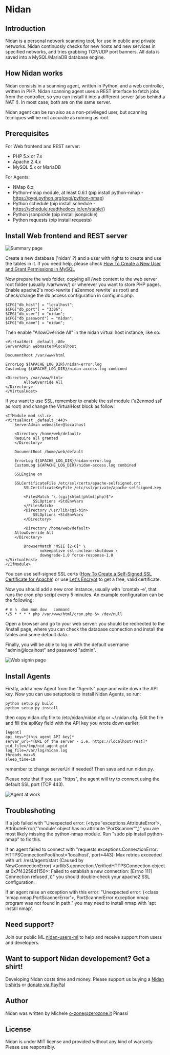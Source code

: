 Nidan
=====

Introduction
------------

Nidan is a personal network scanning tool, for use in public and private networks. Nidan continuosly checks for new hosts and new services in specified networks, and tries grabbing TCP/UDP port banners. All data is saved into a MySQL/MariaDB database engine.

How Nidan works
---------------

Nidan consists in a scanning agent, written in Python, and a web controller, written in PHP. Nidan scanning agent uses a REST interface to fetch jobs from the controller, so you can install it into a different server (also behind a NAT !). In most case, both are on the same server.

Nidan agent can be run also as a non-privileged user, but scanning tecniques will be not accurate as running as root.

## Prerequisites 

For Web frontend and REST server:
* PHP 5.x or 7.x
* Apache 2.4.x
* MySQL 5.x or MariaDB

For Agents:
* NMap 6.x
* Python-nmap module, at least 0.6.1 (pip install python-nmap - https://pypi.python.org/pypi/python-nmap)
* Python schedule (pip install schedule - https://schedule.readthedocs.io/en/stable/)
* Python jsonpickle (pip install jsonpickle)
* Python requests (pip install requests)

## Install Web frontend and REST server

![Summary page](assets/screenshot_4.jpg "Summary page")

Create a new database ('nidan' ?) and a user with rights to create and use the tables in it. If you need help, please check [How To Create a New User and Grant Permissions in MySQL](https://www.digitalocean.com/community/tutorials/how-to-create-a-new-user-and-grant-permissions-in-mysql)

Now prepare the web folder, copying all /web content to the web server root folder (usually /var/www/) or wherever you want to store PHP pages.
Enable apache2's mod-rewrite ('a2enmod rewrite' as root) and check/change the db access configuration in config.inc.php:

    $CFG["db_host"] = "localhost";
    $CFG["db_port"] = "3306";
    $CFG["db_user"] = "nidan";
    $CFG["db_password"] = "nidan";
    $CFG["db_name"] = "nidan";

Then enable "AllowOverride All" in the nidan virtual host instance, like so:

    <VirtualHost _default_:80>
	ServerAdmin webmaster@localhost

	DocumentRoot /var/www/html

	ErrorLog ${APACHE_LOG_DIR}/nidan-error.log
	CustomLog ${APACHE_LOG_DIR}/nidan-access.log combined

	<Directory /var/www/html>
    	    AllowOverride All
	</Directory>
    </VirtualHost>

If you want to use SSL, remember to enable the ssl module ('a2enmod ssl' as root) and change the VirtualHost block as follow:

    <IfModule mod_ssl.c>
	<VirtualHost _default_:443>
	    ServerAdmin webmaster@localhost

	    <Directory /home/web/default>
		Require all granted
	    </Directory>

	    DocumentRoot /home/web/default

	    ErrorLog ${APACHE_LOG_DIR}/nidan-error.log
	    CustomLog ${APACHE_LOG_DIR}/nidan-access.log combined

	    SSLEngine on

	    SSLCertificateFile /etc/ssl/certs/apache-selfsigned.crt
            SSLCertificateKeyFile /etc/ssl/private/apache-selfsigned.key

            <FilesMatch "\.(cgi|shtml|phtml|php)$">
                SSLOptions +StdEnvVars
            </FilesMatch>
            <Directory /usr/lib/cgi-bin>
                SSLOptions +StdEnvVars
            </Directory>

            <Directory /home/web/default>
		AllowOverride All
	    </Directory>

            BrowserMatch "MSIE [2-6]" \
                   nokeepalive ssl-unclean-shutdown \
                   downgrade-1.0 force-response-1.0
	</VirtualHost>
    </IfModule>

You can use self-signed SSL certs ([How To Create a Self-Signed SSL Certificate for Apache](https://www.digitalocean.com/community/tutorials/how-to-create-a-self-signed-ssl-certificate-for-apache-in-ubuntu-16-04)) 
or use [Let's Encrypt](https://letsencrypt.org/) to get a free, valid certificate.

Now you should add a new cron instance, usually with 'crontab -e', that runs the cron.php script every 5 minutes. An example configuration can be the following:

    # m h  dom mon dow   command
    */5 * * * * php /var/www/html/cron.php &> /dev/null

Open a browser and go to your web server: you should be redirected to the /install page, where you can check the database connection and install the tables and some default data.

Finally, you will be able to log in with the default username "admin@localhost" and password "admin".

![Web signin page](assets/screenshot_2.jpg "Web signin page")

## Install Agents

Firstly, add a new Agent from the "Agents" page and write down the API key. Now you can use setuptools to install Nidan Agents, so run:

    python setup.py build
    python setup.py install

then copy nidan.cfg file to /etc/nidan/nidan.cfg or ~/.nidan.cfg. Edit the file and fill the apiKey field with the API key you wrote down earlier:

    [Agent]
    api_key=*[this agent API key]*
    server_url=*[URL of the server - i.e. https://localhost/rest]*
    pid_file=/tmp/nid_agent.pid
    log_file=/var/log/nidan.log
    threads_max=5
    sleep_time=10

remember to change serverUrl if needed! Then save and run nidan.py.

Please note that if you use "https", the agent will try to connect using the default SSL port (TCP 443).

![Agent at work](assets/screenshot_1.jpg "Agent at work")

## Troubleshoting

If a job failed with "Unexpected error: (<type 'exceptions.AttributeError'>, AttributeError("'module' object has no attribute 'PortScanner'",)" you are most likely missing the python-nmap module. Run "sudo pip install python-nmap" to fix this.

If an agent failed to connect with "requests.exceptions.ConnectionError: HTTPSConnectionPool(host='localhost', port=443): Max retries exceeded with url: /rest/agent/start (Caused by NewConnectionError('<urllib3.connection.VerifiedHTTPSConnection object at 0x7f43258d1150>: Failed to establish a new connection: [Errno 111] Connection refused',))" you should double-check your apache2 SSL configuration.

If an agent raise an exception with this error: "Unexpected error: (<class 'nmap.nmap.PortScannerError'>, PortScannerError exception nmap program was not found in path." you may need to install nmap with 'apt install nmap'.

## Need support?

Join our public ML [nidan-users-ml](https://groups.google.com/forum/#!forum/nidan-users-ml "Nidan users ML") to help and receive support from users and developers.

## Want to support Nidan developement? Get a shirt!

Developing Nidan costs time and money. Please support us buying a [Nidan t-shirts](https://shop.spreadshirt.it/Nidan/) or [donate via PayPal](https://PayPal.Me/MichelePinassi)

## Author

Nidan was written by Michele <o-zone@zerozone.it> Pinassi

## License

Nidan is under MIT license and provided without any kind of warranty. Please use responsibly.
